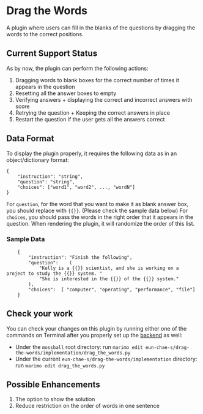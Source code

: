 # Drag the Words

A plugin where users can fill in the blanks of the questions by dragging the words to the correct positions.

## Current Support Status

As by now, the plugin can perform the following actions:
1. Dragging words to blank boxes for the correct number of times it appears in the question
2. Resetting all the answer boxes to empty
3. Verifying answers + displaying the correct and incorrect answers with score
4. Retrying the question + Keeping the correct answers in place
5. Restart the question if the user gets all the answers correct

## Data Format

To display the plugin properly, it requires the following data as in an object/dictionary format:
```
{
    "instruction": "string",
    "question": "string",
    "choices": ["word1", "word2", ..., "wordN"]
}
```

For `question`, for the word that you want to make it as blank answer box, you should replace with `{{}}`. (Please check the sample data below)
For `choices`, you should pass the words in the right order that it appears in the question. When rendering the plugin, it will randomize the order of this list.


### Sample Data
```
    {
        "instruction": "Finish the following",
        "question":    (
            "Kelly is a {{}} scientist, and she is working on a project to study the {{}} system. "
            "She is interested in the {{}} of the {{}} system."
        ),
        "choices":  [ "computer", "operating", "performance", "file"]
    }
```

## Check your work

You can check your changes on this plugin by running either one of the commands on Terminal after you properly set up the [backend](../../../CONTRIBUTING.md) as well:
- Under the `mossball` root directory: run `marimo edit eun-chae-s/drag-the-words/implementation/drag_the_words.py`
- Under the current `eun-chae-s/drag-the-words/implementation` directory: run `marimo edit drag_the_words.py`


## Possible Enhancements

1. The option to show the solution
2. Reduce restriction on the order of words in one sentence